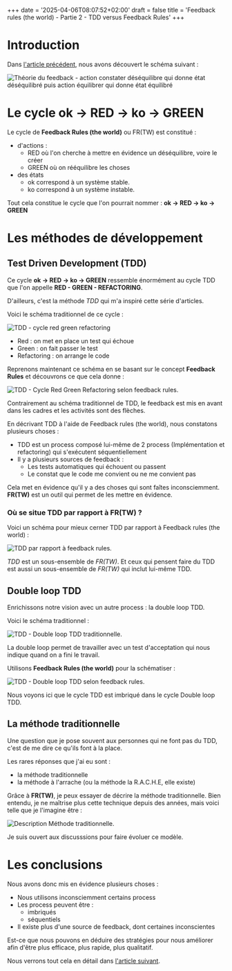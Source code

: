 +++
date = '2025-04-06T08:07:52+02:00'
draft = false
title = 'Feedback rules (the world) - Partie 2 - TDD versus Feedback Rules'
+++

# Introduction

Dans [l'article précédent](../feedback_rules_the_world_part_1), nous avons découvert le schéma suivant : 

![Théorie du feedback - action constater déséquilibre qui donne état déséquilibré puis action équilibrer qui donne état équilibré ](feedback-rules.svg)

# Le cycle ok -> RED -> ko -> GREEN
Le cycle de **Feedback Rules (the world)** ou FR(TW) est constitué : 
- d'actions :
	- RED où l'on cherche à mettre en évidence un déséquilibre, voire le créer
	- GREEN où on rééquilibre les choses
- des états 
	- ok correspond à un système stable.
	- ko correspond à un système instable.

Tout cela constitue le cycle que l'on pourrait nommer : **ok -> RED -> ko -> GREEN**

# Les méthodes de développement

## Test Driven Development (TDD)

Ce cycle **ok -> RED -> ko -> GREEN** ressemble énormément au cycle TDD que l'on appelle **RED - GREEN - REFACTORING**.

D'ailleurs, c'est la méthode *TDD* qui m'a inspiré cette série d'articles. 

Voici le schéma traditionnel de ce cycle : 

![TDD - cycle red green refactoring](tdd-red-green-refactoring.svg)

- Red : on met en place un test qui échoue
- Green : on fait passer le test
- Refactoring : on arrange le code

Reprenons maintenant ce schéma en se basant sur le concept **Feedback Rules** et découvrons ce que cela donne : 

![TDD - Cycle Red Green Refactoring selon feedback rules](tdd-frtw.svg).

Contrairement au schéma traditionnel de TDD, le feedback est mis en avant dans les cadres et les activités sont des flèches. 

En décrivant TDD à l'aide de Feedback rules (the world), nous constatons plusieurs choses : 
- TDD est un process composé lui-même de 2 process (Implémentation et refactoring) qui s'exécutent séquentiellement
- Il y a plusieurs sources de feedback : 
	- Les tests automatiques qui échouent ou passent
	- Le constat que le code me convient ou ne me convient pas

Cela met en évidence qu'il y a des choses qui sont faîtes inconsciemment. **FR(TW)** est un outil qui permet de les mettre en évidence.


### Où se situe TDD par rapport à FR(TW) ?

Voici un schéma pour mieux cerner TDD par rapport à Feedback rules (the world) : 

![TDD par rapport à feedback rules](ensemble-tdd-frtw.svg).

*TDD* est un sous-ensemble de *FR(TW)*. Et ceux qui pensent faire du TDD est aussi un sous-ensemble de *FR(TW)* qui inclut lui-même TDD. 


## Double loop TDD

Enrichissons notre vision avec un autre process : la double loop TDD.

Voici le schéma traditionnel : 

![TDD - Double loop TDD traditionnelle](double-loop-tdd-traditionnelle.svg).

La double loop permet de travailler avec un test d'acceptation qui nous indique quand on a fini le travail. 

Utilisons **Feedback Rules (the world)** pour la schématiser : 

![TDD - Double loop TDD selon feedback rules](double-loop-tdd-frtw.svg).

Nous voyons ici que le cycle TDD est imbriqué dans le cycle Double loop TDD.



## La méthode traditionnelle

Une question que je pose souvent aux personnes qui ne font pas du TDD, c'est de me dire ce qu'ils font à la place.

Les rares réponses que j'ai eu sont : 
- la méthode traditionnelle
- la méthode à l'arrache (ou la méthode la R.A.C.H.E, elle existe)

Grâce à **FR(TW)**, je peux essayer de décrire la méthode traditionnelle. Bien entendu, je ne maîtrise plus cette technique depuis des années, mais voici telle que je l'imagine être : 

![Description Méthode traditionnelle](methode-traditionnelle-frtw.svg).

Je suis ouvert aux discusssions pour faire évoluer ce modèle.

# Les conclusions

Nous avons donc mis en évidence plusieurs choses : 

- Nous utilisons inconsciemment certains process
- Les process peuvent être : 
	- imbriqués
	- séquentiels
- Il existe plus d'une source de feedback, dont certaines inconscientes

Est-ce que nous pouvons en déduire des stratégies pour nous améliorer afin d'être plus efficace, plus rapide, plus qualitatif.

Nous verrons tout cela en détail dans [l'article suivant](../feedback_rules_the_world_part_3).
